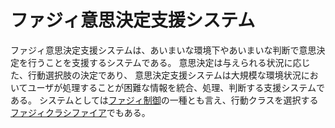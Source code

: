 # ファジィ意思決定支援システム

ファジィ意思決定支援システムは、あいまいな環境下やあいまいな判断で意思決定を行うことを支援するシステムである。
意思決定は与えられる状況に応じた、行動選択肢の決定であり、
意思決定支援システムは大規模な環境状況においてユーザが処理することが困難な情報を統合、処理、判断する支援システムである。
システムとしては[ファジィ制御](fuzzycontrol.md)の一種とも言え、行動クラスを選択する[ファジィクラシファイア](fuzzyclassifier.md)でもある。
